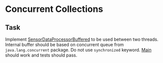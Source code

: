 # Concurrent Collections

## Task
Implement [SensorDataProcessorBuffered](src/main/java/ru/otus/services/processors/SensorDataProcessorBuffered.java) to be used between two threads. Internal buffer should be based on concurrent queue from `java.lang.concurrent` package. Do not use `synchronized` keyword.
[Main](src/main/java/ru/otus/Main.java) should work and tests should pass.